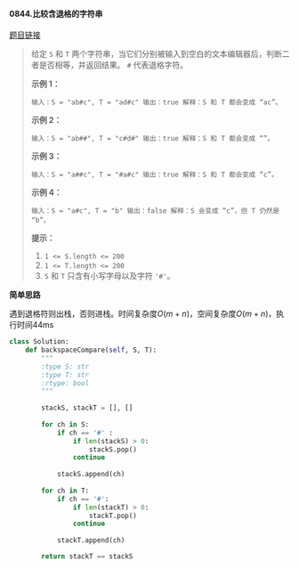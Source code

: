 #### 0844.比较含退格的字符串

[题目链接](https://leetcode-cn.com/problems/backspace-string-compare/)

> 给定 `S` 和 `T` 两个字符串，当它们分别被输入到空白的文本编辑器后，判断二者是否相等，并返回结果。 `#` 代表退格字符。
>
>  
>
> **示例 1：**
>
> `
> 输入：S = "ab#c", T = "ad#c"
> 输出：true
> 解释：S 和 T 都会变成 “ac”。
> `
>
> **示例 2：**
>
> `
> 输入：S = "ab##", T = "c#d#"
> 输出：true
> 解释：S 和 T 都会变成 “”。
> `
>
> **示例 3：**
>
> `
> 输入：S = "a##c", T = "#a#c"
> 输出：true
> 解释：S 和 T 都会变成 “c”。
> `
>
> **示例 4：**
>
> `
> 输入：S = "a#c", T = "b"
> 输出：false
> 解释：S 会变成 “c”，但 T 仍然是 “b”。
> `
>
>  
>
> **提示：**
>
> 1. `1 <= S.length <= 200`
> 2. `1 <= T.length <= 200`
> 3. `S` 和 `T` 只含有小写字母以及字符 `'#'`。

**简单思路**

遇到退格符则出栈，否则进栈。时间复杂度$O(m+n)$，空间复杂度$O(m+n)$，执行时间44ms

```python
class Solution:
    def backspaceCompare(self, S, T):
        """
        :type S: str
        :type T: str
        :rtype: bool
        """
        
        stackS, stackT = [], []
        
        for ch in S:
            if ch == '#' :
                if len(stackS) > 0:
                    stackS.pop()
                continue
            
            stackS.append(ch)
        
        for ch in T:
            if ch == '#':
                if len(stackT) > 0:
                    stackT.pop()
                continue
            
            stackT.append(ch)

        return stackT == stackS
```

